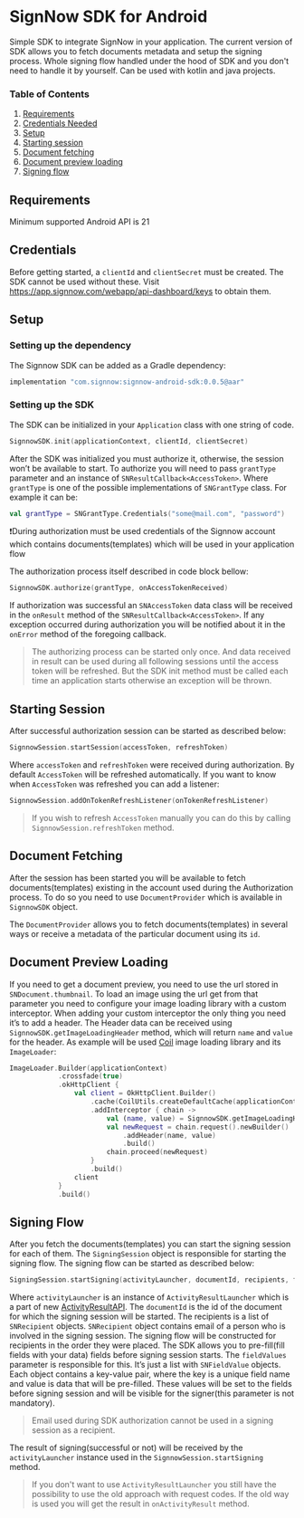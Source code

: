 # SignNow SDK for Android

Simple SDK to integrate SignNow in your application. The current version of SDK allows you to fetch documents metadata and setup the signing process. Whole signing flow handled under the hood of SDK and you don't need to handle it by yourself. Can be used with kotlin and java projects.

### <a name="table-of-contents"></a>Table of Contents

1. [Requirements](#requirements)
2. [Credentials Needed](#credentials)
3. [Setup](#setup)
4. [Starting session](#starting-session)
5. [Document fetching](#document-fetching)
6. [Document preview loading](#document-preview-loading)
7. [Signing flow](#signing-flow)
      
## <a name="requirements"></a>Requirements 

Minimum supported Android API is 21

## <a name="credentials"></a>Credentials
Before getting started, a `clientId` and `clientSecret` must be created. The SDK cannot be used without these.
Visit https://app.signnow.com/webapp/api-dashboard/keys to obtain them.

## <a name="setup"></a>Setup

### Setting up the dependency
The Signnow SDK can be added as a Gradle dependency:

```groovy
implementation "com.signnow:signnow-android-sdk:0.0.5@aar"
```

### Setting up the SDK
The SDK can be initialized in your `Application` class with one string of code.

```kotlin
SignnowSDK.init(applicationContext, clientId, clientSecret)
```

After the SDK was initialized you must authorize it, otherwise, the session won’t be available to start. To authorize you will need to pass `grantType` parameter and an instance of `SNResultCallback<AccessToken>`.
Where `grantType` is one of the possible implementations of `SNGrantType` class. For example it can be:

```kotlin
val grantType = SNGrantType.Credentials("some@mail.com", "password")
```

❗During authorization must be used credentials of the Signnow account which contains documents(templates) which will be used in your application flow

The authorization process itself described in code block bellow:

```kotlin
SignnowSDK.authorize(grantType, onAccessTokenReceived)
```

If authorization was successful an `SNAccessToken` data class will be received in the `onResult` method of the `SNResultCallback<AccessToken>`. If any exception occurred during authorization you will be notified about it in the `onError` method of the foregoing callback.

> The authorizing process can be started only once. And data received in result can be used during all following sessions until the access token will be refreshed. But the SDK init method must be called each time an application starts otherwise an exception will be thrown.


## <a name="starting-session"></a>Starting Session
After successful authorization session can be started as described below:

```kotlin
SignnowSession.startSession(accessToken, refreshToken)
```

Where `accessToken` and `refreshToken` were received during authorization. By default `AccessToken` will be refreshed automatically. If you want to know when `AccessToken` was refreshed you can add a listener:

```kotlin
SignnowSession.addOnTokenRefreshListener(onTokenRefreshListener)
```

> If you wish to refresh `AccessToken` manually you can do this by calling `SignnowSession.refreshToken` method.

## <a name="document-fetching"></a>Document Fetching
After the session has been started you will be available to fetch documents(templates) existing in the account used during the Authorization process. To do so you need to use `DocumentProvider` which is available in `SignnowSDK` object.

The `DocumentProvider` allows you to fetch documents(templates) in several ways or receive a metadata of the particular document using its `id`.

## <a name="document-preview-loading"></a>Document Preview Loading
If you need to get a document preview, you need to use the url stored in `SNDocument.thumbnail`. To load an image using the url get from that parameter you need to configure your image loading library with a custom interceptor. When adding your custom interceptor the only thing you need it’s to add a header. The Header data can be received using `SignnowSDK.getImageLoadingHeader` method, which will return `name` and `value` for the header.
As example will be used [Coil](https://coil-kt.github.io/coil/) image loading library and its `ImageLoader`:

```kotlin
ImageLoader.Builder(applicationContext)
            .crossfade(true)
            .okHttpClient {
                val client = OkHttpClient.Builder()
                    .cache(CoilUtils.createDefaultCache(applicationContext))
                    .addInterceptor { chain ->
                        val (name, value) = SignnowSDK.getImageLoadingHeader(accessToken)
                        val newRequest = chain.request().newBuilder()
                            .addHeader(name, value)
                            .build()
                        chain.proceed(newRequest)
                    }
                    .build()
                client
            }
            .build()
```

## <a name="signing-flow"></a>Signing Flow
After you fetch the documents(templates) you can start the signing session for each of them. The `SigningSession` object is responsible for starting the signing flow.
The signing flow can be started as described below:

```kotlin
SigningSession.startSigning(activityLauncher, documentId, recipients, fieldValues)
```

Where `activityLauncher` is an instance of `ActivityResultLauncher` which is a part of new [ActivityResultAPI](https://developer.android.com/training/basics/intents/result). The `documentId` is the id of the document for which the signing session will be started. The recipients is a list of `SNRecipient` objects. `SNRecipient` object contains email of a person who is involved in the signing session. The signing flow will be constructed for recipients in the order they were placed.
The SDK allows you to pre-fill(fill fields with your data) fields before signing session starts. The `fieldValues` parameter is responsible for this. It’s just a list with `SNFieldValue` objects. Each object contains a key-value pair, where the key is a unique field name and value is data that will be pre-filled. These values will be set to the fields before signing session and will be visible for the signer(this parameter is not mandatory).

> Email used during SDK authorization cannot be used in a signing session as a recipient.

The result of signing(successful or not) will be received by the `activityLauncher` instance used in the `SignnowSession.startSigning` method.

> If you don't want to use `ActivityResultLauncher` you still have the possibility to use the old approach with request codes. If the old way is used you will get the result in `onActivityResult` method.
